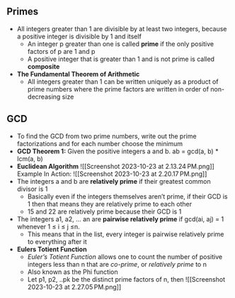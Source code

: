## Primes
* All integers greater than 1 are divisible by at least two integers, because a positive integer is divisible by 1 and itself
	* An integer p greater than one is called **prime** if the only positive factors of p are 1 and p
	* A positive integer that is greater than 1 and is not prime is called **composite**
* **The Fundamental Theorem of Arithmetic**
	* All integers greater than 1 can be written uniquely as a product of prime numbers where the prime factors are written in order of non-decreasing size

## GCD
* To find the GCD from two prime numbers, write out the prime factorizations and for each number choose the minimum
* **GCD Theorem 1:** Given the positive integers a and b. ab = gcd(a, b) * lcm(a, b)
* **Euclidean Algorithm**
![[Screenshot 2023-10-23 at 2.13.24 PM.png]]
Example In Action:
![[Screenshot 2023-10-23 at 2.20.17 PM.png]]
* The integers a and b are **relatively prime** if their greatest common divisor is 1
	* Basically even if the integers themselves aren’t prime, if their GCD is 1 then that means they are relatively prime to each other
	* 15 and 22 are relatively prime because their GCD is 1
* The integers a1, a2, … an are **pairwise relatively prime** if gcd(ai, aj) = 1 whenever 1 ≤ i ≤ j ≤n.
	* This means that in the list, every integer is pairwise relatively prime to everything after it
* **Eulers Totient Function**
	* *Euler’s Totient Function* allows one to count the number of positive integers less than n that are *co-prime*, or *relatively prime* to n
	* Also known as the Phi function
	* Let p1, p2, ..pk be the distinct prime factors of n, then
![[Screenshot 2023-10-23 at 2.27.05 PM.png]]